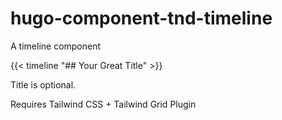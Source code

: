 # hugo-component-tnd-timeline

A timeline component

{{< timeline "## Your Great Title" >}}

Title is optional.

Requires Tailwind CSS + Tailwind Grid Plugin
